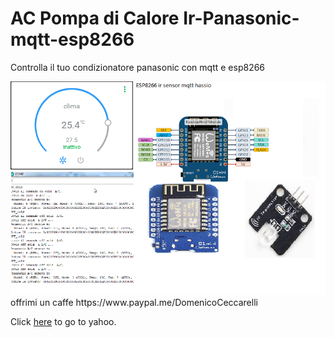 # AC Pompa di Calore Ir-Panasonic-mqtt-esp8266
Controlla il tuo condizionatore panasonic con  mqtt e esp8266


<img src="https://github.com/riddik14/Ir-Panasonic-mqtt-esp8266/blob/master/Immagine.png">
offrimi un caffe https://www.paypal.me/DomenicoCeccarelli

Click <a href="https://www.paypal.me/DomenicoCeccarelli">here</a> to go to yahoo.
